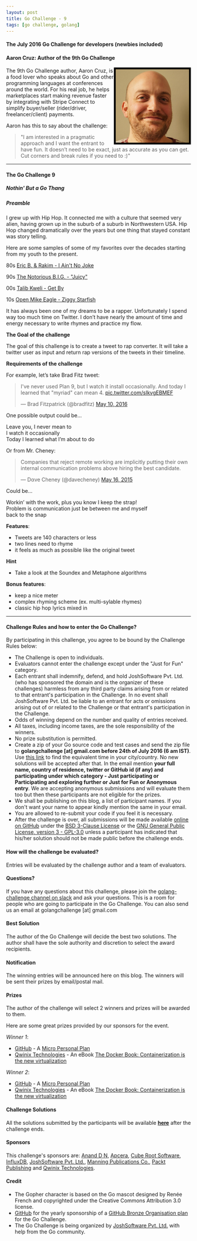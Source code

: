```yaml
---
layout: post
title: Go Challenge - 9
tags: [go challenge, golang]
---
```


#### The July 2016 Go Challenge for developers (newbies included)

#### Aaron Cruz: Author of the 9th Go Challenge

<img align="right" src="/images/aaron-cruz.png" height="200" width="200" alt="Aaron Cruz" title="Aaron Cruz" style="border:5px solid black" />
The 9th Go Challenge author, Aaron Cruz, is a food lover who speaks about Go and other programming languages at conferences around the world. For his real job, he helps marketplaces start making revenue faster by integrating with Stripe Connect to simplify buyer/seller (rider/driver, freelancer/client) payments.

Aaron has this to say about the challenge:

> "I am interested in a pragmatic approach and I want the entrant to have fun. It doesn’t need to be exact, just as accurate as you can get. Cut corners and break rules if you need to :)"

--- 

#### The Go Challenge 9

##### Nothin' But a Go Thang

##### Preamble

I grew up with Hip Hop. It connected me with a culture that seemed very alien, having grown up in the suburb of a suburb in Northwestern USA. Hip Hop changed dramatically over the years but one thing that stayed constant was story telling.

Here are some samples of some of my favorites over the decades starting from my youth to the present.

80s <a href="https://www.youtube.com/embed/2TN-kDEKxF0">Eric B. & Rakim - I Ain't No Joke</a>

90s <a href="https://youtu.be/_JZom_gVfuw">The Notorious B.I.G. - "Juicy"</a>

00s <a href="https://youtu.be/UVtpXvzzXiA">Talib Kweli - Get By</a>

10s <a href="https://youtu.be/R3ib9gCw1F4">Open Mike Eagle - Ziggy Starfish</a>

It has always been one of my dreams to be a rapper. Unfortunately I spend way too much time on Twitter. I don’t have nearly the amount of time and energy necessary to write rhymes and practice my flow.

**The Goal of the challenge**

The goal of this challenge is to create a tweet to rap converter. It will take a twitter user as input and return rap versions of the tweets in their timeline.

**Requirements of the challenge**

For example, let’s take Brad Fitz tweet:

> I've never used Plan 9, but I watch it install occasionally.
> And today I learned that "myriad" can mean 4. <a href="pic.twitter.com/sIkvgEBMEF">pic.twitter.com/sIkvgEBMEF</a>
>
> — Brad Fitzpatrick (@bradfitz) <a href="https://twitter.com/bradfitz/status/729875418837196800">May 10, 2016</a>

One possible output could be...

Leave you, I never mean to<br />I watch it occasionally<br />Today I learned what I’m about to do

Or from Mr. Cheney:

> Companies that reject remote working are implicitly putting their own internal communication problems above hiring the best candidate.
>
> — Dαve Cheney (@davecheney) <a href="https://twitter.com/davecheney/status/599404180483284993">May 16, 2015</a>

Could be...

Workin’ with the work, plus you know I keep the strap!<br />Problem is communication just be between me and myself<br />back to the snap

**Features**:

* Tweets are 140 characters or less
* two lines need to rhyme
* it feels as much as possible like the original tweet

**Hint**

* Take a look at the Soundex and Metaphone algorithms

**Bonus features**:

* keep a nice meter
* complex rhyming scheme (ex. multi-sylable rhymes)
* classic hip hop lyrics mixed in

---

#### Challenge Rules and how to enter the Go Challenge?

By participating in this challenge, you agree to be bound by the Challenge Rules below:

* The Challenge is open to individuals.
* Evaluators cannot enter the challenge except under the "Just for Fun" category.
* Each entrant shall indemnify, defend, and hold JoshSoftware Pvt. Ltd. (who has sponsored the domain and is the organizer of these challenges) harmless from any third party claims arising from or related to that entrant's participation in the Challenge. In no event shall JoshSoftware Pvt. Ltd. be liable to an entrant for acts or omissions arising out of or related to the Challenge or that entrant's participation in the Challenge.
* Odds of winning depend on the number and quality of entries received. 
* All taxes, including income taxes, are the sole responsibility of the winners. 
* No prize substitution is permitted.
* Create a zip of your Go source code and test cases and send the zip file to **golangchallenge [at] gmail.com before 24th of July 2016 (6 am IST)**. Use [this link](http://www.worldtimeserver.com/convert_time_in_IN.aspx?y=2016&mo=7&d=24&h=6&mn=0) to find the equivalent time in your city/country. No new solutions will be accepted after that. In the email mention **your full name, country of residence, twitter or GitHub id (if any) and participating under which category - Just participating or Participating and exploring further or Just for Fun or Anonymous entry**. We are accepting anonymous submissions and will evaluate them too but then these participants are not eligible for the prizes. 
* We shall be publishing on this blog, a list of participant names. If you don't want your name to appear kindly mention the same in your email. 
* You are allowed to re-submit your code if you feel it is necessary.
* After the challenge is over, all submissions will be made available [online on GitHub](https://github.com/golangchallenge/GCSolutions) under the [BSD 3-Clause License](http://opensource.org/licenses/BSD-3-Clause) or the [GNU General Public License, version 3 - GPL-3.0](http://opensource.org/licenses/GPL-3.0) unless a participant has indicated that his/her solution should not be made public before the challenge ends.

#### How will the challenge be evaluated?

Entries will be evaluated by the challenge author and a team of evaluators.

#### Questions?

If you have any questions about this challenge, please join the [golang-challenge channel on slack](http://t.co/n6EesY9Mmv) and ask your questions. This is a room for people who are going to participate in the Go Challenge. You can also send us an email at golangchallenge [at] gmail.com

<!--
#### Evaluators

[Nathan Youngman](https://twitter.com/nathany) had set the guidelines for evaluation for the first Go Challenge. Subsequently [Dominik Honnef](https://twitter.com/dominikhonnef) modified the guidelines based on his experience as an evaluator for the first challenge. [Austin Riendeau](https://github.com/apriendeau), [Cory LaNou](https://twitter.com/corylanou), [Edd Robinson](https://github.com/e-dard), [Gautam Dey](https://github.com/gdey), [Jyotiska NK](https://twitter.com/jyotiska_nk), [Kevin Gillette](https://twitter.com/kevingillette) and [Pravin Mishra](https://twitter.com/pravinmishra88) have agreed to go through all the submitted solutions of a challenge. They will comment and rank these solutions.
-->

#### Best Solution

The author of the Go Challenge will decide the best two solutions. The author shall have the sole authority and discretion to select the award recipients. 

#### Notification

The winning entries will be announced here on this blog. The winners will be sent their prizes by email/postal mail.

#### Prizes

The author of the challenge will select 2 winners and prizes will be awarded to them.

Here are some great prizes provided by our sponsors for the event.

_Winner 1_:

* [GitHub](https://github.com/) - A [Micro Personal Plan](https://github.com/pricing)
* [Qwinix Technologies](http://www.qwinixtech.com/) - An eBook [The Docker Book: Containerization is the new virtualization](http://goo.gl/6sJJTy)

_Winner 2_:

* [GitHub](https://github.com/) - A [Micro Personal Plan](https://github.com/pricing)
* [Qwinix Technologies](http://www.qwinixtech.com/) - An eBook [The Docker Book: Containerization is the new virtualization](http://goo.gl/6sJJTy)

#### Challenge Solutions

All the solutions submitted by the participants will be available **[here](https://github.com/golangchallenge/GCSolutions)** after the challenge ends.

#### Sponsors

This challenge's sponsors are: [Anand D N](https://twitter.com/Wanderer140), [Apcera](https://www.apcera.com/), [Cube Root Software](http://cuberoot.in/), [InfluxDB](http://influxdb.com/), [JoshSoftware Pvt. Ltd.](http://www.joshsoftware.com/), [Manning Publications Co.](http://manning.com/), [Packt Publishing](https://www.packtpub.com/) and [Qwinix Technologies](http://www.qwinixtech.com/).

#### Credit

* The Gopher character is based on the Go mascot designed by Renée French and copyrighted under the Creative Commons Attribution 3.0 license.
* [GitHub](https://github.com/) for the yearly sponsorship of a [GitHub Bronze Organisation plan](https://github.com/pricing) for the Go Challenge.
* The Go Challenge is being organized by [JoshSoftware Pvt. Ltd.](http://www.joshsoftware.com/) with help from the Go community.
